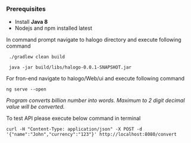 ### Prerequisites

* Install **Java 8**
* Nodejs and npm installed latest

In command prompt navigate to  halogo directory and execute following command

```
 ./gradlew clean build
 
 java -jar build/libs/halogo-0.0.1-SNAPSHOT.jar
```

For fron-end navigate to halogo/Web/ui and execute following command 

```
ng serve --open
```

<em>Program converts billion number into words. Maximum to 2 digit decimal value will be converted.</em>

To test API please execute below command in terminal

```
curl -H "Content-Type: application/json" -X POST -d '{"name":"John","currency":"123"}' http://localhost:8080/convert
```

